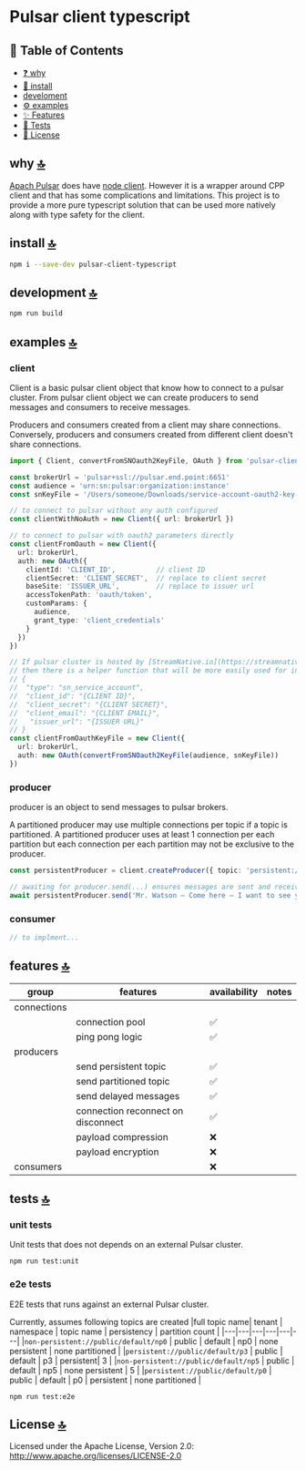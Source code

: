 # Pulsar client typescript

## 📖 Table of Contents

- [❓ why](#why)
- [💾 install](#install)
- [ develoment](#development)
- [⚙️ examples](#examples)
- [✨ Features](#features)
- [🧪 Tests](#tests)
- [📄 License](#license)

## why [🔝](#-table-of-contents)

[Apach Pulsar](https://pulsar.apache.org/) does have [node client](https://github.com/apache/pulsar-client-node).  However it is a wrapper around CPP client and that has some complications and limitations.  This project is to provide a more pure typescript solution that can be used more natively along with type safety for the client.

## install [🔝](#-table-of-contents)

```bash
npm i --save-dev pulsar-client-typescript
```

## development [🔝](#-table-of-contents)
```bash
npm run build
```

## examples [🔝](#-table-of-contents)

### client
Client is a basic pulsar client object that know how to connect to a pulsar cluster.  From pulsar client object we can create producers to send messages and consumers to receive messages.

Producers and consumers created from a client may share connections.  Conversely, producers and consumers created from different client doesn't share connections.

```typescript
import { Client, convertFromSNOauth2KeyFile, OAuth } from 'pulsar-client-typescript'

const brokerUrl = 'pulsar+ssl://pulsar.end.point:6651'
const audience = 'urn:sn:pulsar:organization:instance'
const snKeyFile = '/Users/someone/Downloads/service-account-oauth2-key-file.json'

// to connect to pulsar without any auth configured
const clientWithNoAuth = new Client({ url: brokerUrl })

// to connect to pulsar with oauth2 parameters directly
const clientFromOauth = new Client({
  url: brokerUrl,
  auth: new OAuth({
    clientId: 'CLIENT_ID',          // client ID
    clientSecret: 'CLIENT_SECRET',  // replace to client secret
    baseSite: 'ISSUER_URL',         // replace to issuer url
    accessTokenPath: 'oauth/token',
    customParams: {
      audience,
      grant_type: 'client_credentials'
    }
  })
})

// If pulsar cluster is hosted by [StreamNative.io](https://streamnative.io/), 
// then there is a helper function that will be more easily used for initializing the client.
// {
//  "type": "sn_service_account",
//  "client_id": "{CLIENT ID}",
//  "client_secret": "{CLIENT SECRET}",
//  "client_email": "{CLIENT EMAIL}",
//   "issuer_url": "{ISSUER URL}"
// }
const clientFromOauthKeyFile = new Client({
  url: brokerUrl,
  auth: new OAuth(convertFromSNOauth2KeyFile(audience, snKeyFile))
})
```

### producer
producer is an object to send messages to pulsar brokers.  

A partitioned producer may use multiple connections per topic if a topic is partitioned. A partitioned producer uses at least 1 connection per each partition but each connection per each partition may not be exclusive to the producer.

```typescript
const persistentProducer = client.createProducer({ topic: 'persistent://public/default/my-first-topic' })

// awaiting for producer.send(...) ensures messages are sent and received sent receipt from the pulsar server.
await persistentProducer.send('Mr. Watson – Come here – I want to see you')
```

### consumer
```typescript
// to implment...
```

## features [🔝](#-table-of-contents)

| group | features | availability | notes |
|---|---|---|---|
| connections |  |  |  |
|  | connection pool | ✅ |  |
|  | ping pong logic | ✅ |  |
| producers |  |  |  |
|  | send persistent topic | ✅ |  |
|  | send partitioned topic | ✅ |  |
|  | send delayed messages | ✅ |  |
|  | connection reconnect on disconnect | ✅ |  |
|  | payload compression | ❌ |  |
|  | payload encryption | ❌ |  |
| consumers |  | ❌ |  |

## tests [🔝](#-table-of-contents)

### unit tests
Unit tests that does not depends on an external Pulsar cluster.
```
npm run test:unit
```

### e2e tests
E2E tests that runs against an external Pulsar cluster.

Currently, assumes following topics are created
|full topic name| tenant | namespace | topic name | persistency | partition count | 
|---|---|---|---|---|---|
|`non-persistent://public/default/np0` | public | default | np0 | none persistent | none partitioned |
|`persistent://public/default/p3` | public | default | p3 | persistent| 3 |
|`non-persistent://public/default/np5` | public | default | np5 | none persistent | 5 |
|`persistent://public/default/p0` | public | default | p0 | persistent | none partitioned |

```
npm run test:e2e
```

## License <a name="license"></a> [🔝](#-table-of-contents)
Licensed under the Apache License, Version 2.0: http://www.apache.org/licenses/LICENSE-2.0

